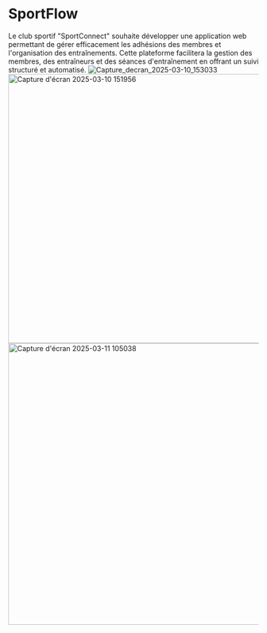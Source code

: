 # SportFlow
Le club sportif "SportConnect" souhaite développer une application web permettant de gérer efficacement les adhésions des membres et l'organisation des entraînements. Cette plateforme facilitera la gestion des membres, des entraîneurs et des séances d'entraînement en offrant un suivi structuré et automatisé.
![Capture_decran_2025-03-10_153033](https://github.com/user-attachments/assets/9e354d20-4e02-4f8f-bfe3-8643bb7a387a)
<img width="541" alt="Capture d'écran 2025-03-10 151956" src="https://github.com/user-attachments/assets/b6ed979e-768d-4863-8655-e7bf98f8046f" />
<img width="566" alt="Capture d'écran 2025-03-11 105038" src="https://github.com/user-attachments/assets/2074fc29-f67f-42af-af08-c28d9b6bab69" />
